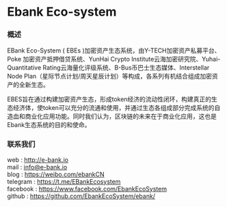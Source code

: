 # Ebank Eco-system
### 概述

  EBank Eco-System ( EBEs )加密资产生态系统，由Y-TECH加密资产私募平台、Poke 加密资产抵押借贷系统、YunHai Crypto Institute云海加密研究院、Yuhai-Quantitative Rating云海量化评级系统、B-Bus币巴士生态媒体、Interstellar Node Plan（星际节点计划/周天星辰计划）等构成，各系列有机结合组成加密资产的全新生态。

  EBES旨在通过构建加密资产生态，形成token经济的流动性闭环，构建真正的生态经济体，使token可以充分的流通和使用，并通过生态各组成部分完成系统的自造血和商业化应用功能。同时我们认为，区块链的未来在于商业化应用，这也是Ebank生态系统的目的和使命。

### 联系我们
web : http://e-bank.io <br>
mail : info@e-bank.io <br>
blog : https://weibo.com/ebankCN <br>
telegram : https://t.me/EBankEcosystem <br>
facebook : https://www.facebook.com/EbankEcoSystem <br>
github : https://github.com/EbankEcoSystem/ebank/


